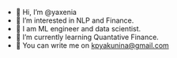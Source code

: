 - 👋 Hi, I’m @yaxenia
- 👀 I’m interested in NLP and Finance. 
- 🌺 I am ML engineer and data scientist.
- 🌱 I’m currently learning Quantative Finance.
- 💞️ You can write me on kpyakunina@gmail.com

<!---
yaxenia/yaxenia is a ✨ special ✨ repository because its `README.md` (this file) appears on your GitHub profile.
You can click the Preview link to take a look at your changes.
--->
